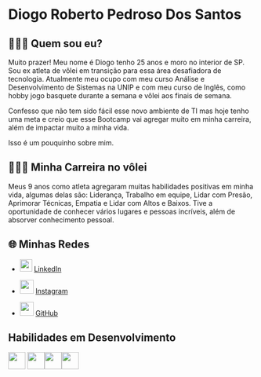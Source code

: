 #  Diogo Roberto Pedroso Dos Santos

## 👨🏿‍💻 Quem sou eu?

Muito prazer! Meu nome é Diogo tenho 25 anos e moro no interior de SP.
Sou ex atleta de vôlei em transição para essa área desafiadora de tecnologia. Atualmente meu ocupo com meu curso Análise e Desenvolvimento de Sistemas na UNIP e com meu curso de Inglês, como hobby jogo basquete durante a semana e vôlei aos finais de semana.

Confesso que não tem sido fácil esse novo ambiente de TI mas hoje tenho uma meta e creio que esse Bootcamp vai agregar muito em minha carreira, além de impactar muito a minha vida.

Isso é um pouquinho sobre mim.

## 🤾🏿‍♂️ Minha Carreira no vôlei

Meus 9 anos como atleta agregaram muitas habilidades positivas em minha vida, algumas delas são: Liderança, Trabalho em equipe, Lidar com Presão, Aprimorar Técnicas, Empatia e Lidar com Altos e Baixos.
Tive a oportunidade de conhecer vários lugares e pessoas incríveis, além de absorver conhecimento pessoal.

## 🌐 Minhas Redes

* <img src="https://cdn-icons-png.flaticon.com/512/174/174857.png" width="25" class="jop-noMdConv"> [LinkedIn](https://www.linkedin.com/in/diogo-pedroso-8b108324b/)
 
* <img src="https://i0.wp.com/www.multarte.com.br/wp-content/uploads/2019/03/logo-instagram-png-sem-fundo15.gif?resize=696%2C705&ssl=1" width="28" class="jop-noMdConv">  [Instagram](https://www.instagram.com/diogo5_pedroso/)

* <img src="https://cdn-icons-png.flaticon.com/256/25/25231.png" width="28" class="jop-noMdConv"> [GitHub](https://github.com/diogo-pedroso)

## Habilidades em Desenvolvimento

<img src="https://cdn-icons-png.flaticon.com/256/25/25231.png" width="35" class="jop-noMdConv"> <img src="https://www.startertutorials.com/corejava/wp-content/uploads/2014/09/java-1.png" width="35" class="jop-noMdConv"><img src="https://git-scm.com/images/logos/downloads/Git-Icon-1788C.png" width="35" class="jop-noMdConv"><img src="https://s3.static.brasilescola.uol.com.br/be/conteudo/images/estados-unidos.jpg" width="35" class="jop-noMdConv">